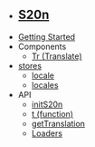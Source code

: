 * ## [S20n](/)
* [Getting Started](getting-started)
* Components
  * [Tr (Translate)](components/Tr)
* [stores](stores/about)
  * [locale](stores/locale)
  * [locales](stores/locales)
* API
  * [initS20n](api/initS20n)
  * [t (function)](api/translate)
  * [getTranslation](api/getTranslation)
  * [Loaders](api/loaders)
